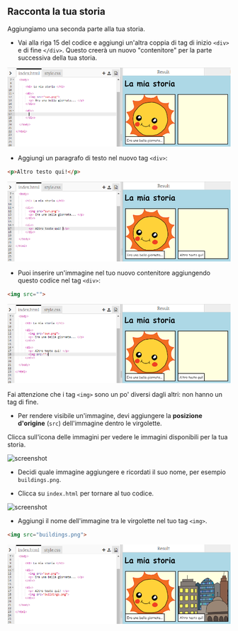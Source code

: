 ## Racconta la tua storia

Aggiungiamo una seconda parte alla tua storia.

+ Vai alla riga 15 del codice e aggiungi un'altra coppia di tag di inizio `<div>` e di fine `</div>`. Questo creerà un nuovo "contenitore" per la parte successiva della tua storia.

![screenshot](images/story-div.png)

+ Aggiungi un paragrafo di testo nel nuovo tag `<div>`:

```html
<p>Altro testo qui!</p>
```

![screenshot](images/story-paragraph.png)

+ Puoi inserire un'immagine nel tuo nuovo contenitore aggiungendo questo codice nel tag `<div>`:

```html
<img src="">
```

![screenshot](images/story-img-tag.png)

Fai attenzione che i tag `<img>` sono un po' diversi dagli altri: non hanno un tag di fine.

+ Per rendere visibile un'immagine, devi aggiungere la **posizione d'origine** (`src`) dell'immagine dentro le virgolette.

Clicca sull'icona delle immagini per vedere le immagini disponibili per la tua storia.

![screenshot](images/story-see-images.png)

+ Decidi quale immagine aggiungere e ricordati il suo nome, per esempio `buildings.png`.

+ Clicca su `index.html` per tornare al tuo codice.

![screenshot](images/story-image-name.png)

+ Aggiungi il nome dell'immagine tra le virgolette nel tuo tag `<img>`.

```html
<img src="buildings.png">
```

![screenshot](images/story-image-name-add.png)
